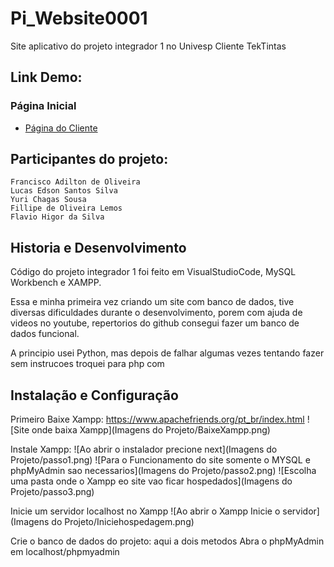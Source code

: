 # Pi_Website0001
Site aplicativo do projeto integrador 1 no Univesp
Cliente TekTintas

## Link Demo:

### Página Inicial

* [Página do Cliente]()

## Participantes do projeto:
```
Francisco Adilton de Oliveira
Lucas Edson Santos Silva
Yuri Chagas Sousa
Fillipe de Oliveira Lemos
Flavio Higor da Silva
```
## Historia e Desenvolvimento

Código do projeto integrador 1 foi feito em VisualStudioCode, MySQL Workbench e XAMPP.

Essa e minha primeira vez criando um site com banco de dados, tive diversas dificuldades durante o desenvolvimento, porem com ajuda de videos no youtube, repertorios do github consegui fazer um banco de dados funcional.

A principio usei Python, mas depois de falhar algumas vezes tentando fazer sem instrucoes troquei para php com

## Instalação e Configuração

Primeiro Baixe Xampp: https://www.apachefriends.org/pt_br/index.html
![Site onde baixa Xampp](Imagens do Projeto/BaixeXampp.png)

Instale Xampp:
![Ao abrir o instalador precione next](Imagens do Projeto/passo1.png)
![Para o Funcionamento do site somente o MYSQL e phpMyAdmin sao necessarios](Imagens do Projeto/passo2.png)
![Escolha uma pasta onde o Xampp eo site vao ficar hospedados](Imagens do Projeto/passo3.png)

Inicie um servidor localhost no Xampp
![Ao abrir o Xampp Inicie o servidor](Imagens do Projeto/Iniciehospedagem.png)

Crie o banco de dados do projeto: aqui a dois metodos
Abra o phpMyAdmin em localhost/phpmyadmin


